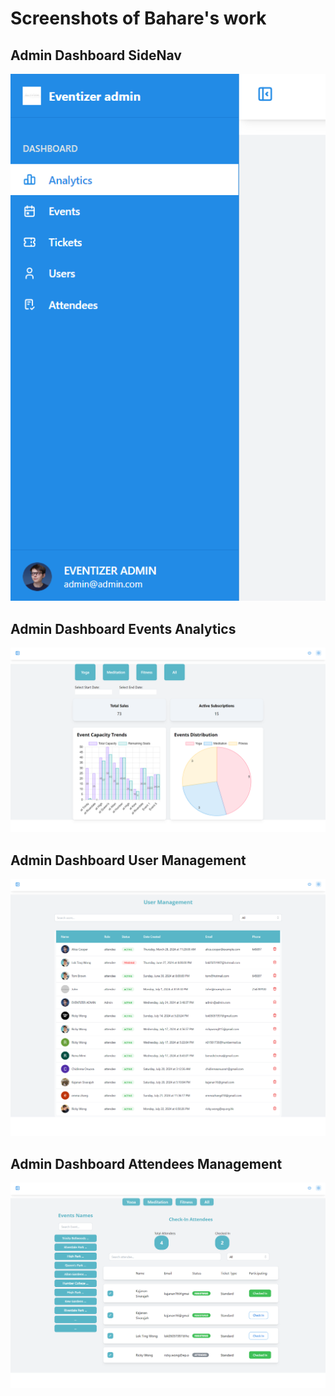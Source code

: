 # Screenshots of Bahare's work

## Admin Dashboard SideNav

![Admin Dashboard SideNav](https://github.com/bahareghasemi/React-Event-Managment/blob/main/screenshots/bahare/sidenav.png)

## Admin Dashboard Events Analytics

![Admin Dashboard Events Analytics](https://raw.githubusercontent.com/rickyltwong/eventizer/readme-update/screenshots/bahare/analytics.png)

## Admin Dashboard User Management

![Admin Dashboard User Management](https://raw.githubusercontent.com/rickyltwong/eventizer/readme-update/screenshots/bahare/usermanagement.png)

## Admin Dashboard Attendees Management

![Admin Dashboard Attendees Management](https://raw.githubusercontent.com/rickyltwong/eventizer/readme-update/screenshots/bahare/attendees.png)
